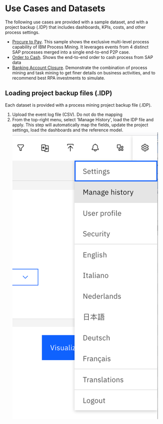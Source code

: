 # Use Cases and Datasets
The following use cases are provided with a sample dataset, and with a project backup (.IDP) that includes dashboards, KPIs, costs, and other process settings.

* [Procure to Pay](https://github.com/IBM/processmining/tree/main/Datasets/ProcureToPay-SAP). This sample shows the exclusive multi-level process capability of IBM Process Mining. It leverages events from 4 distinct SAP processes merged into a single end-to-end P2P case.
* [Order to Cash](https://github.com/IBM/processmining/tree/main/Datasets/OrderToCash-SAP). Shows the end-to-end order to cash process from SAP data
* [Banking Account Closure](https://github.com/IBM/processmining/tree/main/Datasets/BankingAccountClosure). Demonstrate the combination of process mining and task mining to get finer details on business activities, and to recommend best RPA investments to simulate.

## Loading project backup files (.IDP)
Each dataset is provided with a process mining project backup file (.IDP).
1. Upload the event log file (CSV). Do not do the mapping
1. From the top-right menu, select 'Manage History', load the IDP file and apply. This step will automatically map the fields, update the project settings, load the dashboards and the reference model.
![](./images/ManageHistory.png)
